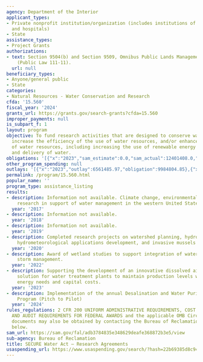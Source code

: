 ```yaml
---
agency: Department of the Interior
applicant_types:
- Private nonprofit institution/organization (includes institutions of higher education
  and hospitals)
- State
assistance_types:
- Project Grants
authorizations:
- text: Section 9504(b) and Section 9509, Omnibus Public Lands Management Act of 2009,
    (Public Law 111-11).
  url: null
beneficiary_types:
- Anyone/general public
- State
categories:
- Natural Resources - Water Conservation and Research
cfda: '15.560'
fiscal_year: '2024'
grants_url: https://grants.gov/search-grants?cfda=15.560
improper_payments: null
is_subpart_f: 1
layout: program
objective: To fund research activities that are designed to conserve water resources,
  increase the efficiency of the use of water resources, and/or enhance the management
  of water resources, including increasing the use of renewable energy in the management
  and delivery of water.
obligations: '[{"x":"2023","sam_estimate":0.0,"sam_actual":12401408.0,"usa_spending_actual":12353320.43},{"x":"2024","sam_estimate":0.0,"sam_actual":13194536.0,"usa_spending_actual":19524784.82},{"x":"2025","sam_estimate":0.0,"sam_actual":6000000.0,"usa_spending_actual":19306844.84}]'
other_program_spending: null
outlays: '[{"x":"2023","outlay":6561485.97,"obligation":9984804.85},{"x":"2024","outlay":9248458.29,"obligation":17758415.5},{"x":"2025","outlay":61852.14,"obligation":19256206.63}]'
permalink: /program/15.560.html
popular_name: ''
program_type: assistance_listing
results:
- description: Information not available. Climate change, environmental, and other
    research in support of water management in the western United States.
  year: '2017'
- description: Information not available.
  year: '2018'
- description: Information not available.
  year: '2019'
- description: Completed research projects on watershed planning, hydroclimate and
    hydrometeorological applications development, and invasive mussels eradication.
  year: '2020'
- description: Award of wetland studies to support integration of water reuse and
    storm management.
  year: '2022'
- description: Supporting the development of an innovative dissolved air flotation
    solution for water treatment plants to maintain production levels while reducing
    energy needs and capital costs.
  year: '2023'
- description: Implementation of the annual Desalination and Water Purification Research
    Program (Pitch to Pilot)
  year: '2024'
rules_regulations: 2 CFR 200 UNIFORM ADMINISTRATIVE REQUIREMENTS, COST PRINCIPLES,
  AND AUDIT REQUIREMENTS FOR FEDERAL AWARDS and the applicable OMB Circulars.  These
  documents may also be obtained by contacting the Bureau of Reclamation Office listed
  below.
sam_url: https://sam.gov/fal/adb3784835e348629deafe368872b3e5/view
sub-agency: Bureau of Reclamation
title: SECURE Water Act – Research Agreements
usaspending_url: https://www.usaspending.gov/search/?hash=22b69385d8c948d3ed63a32eedab4403
---
```

